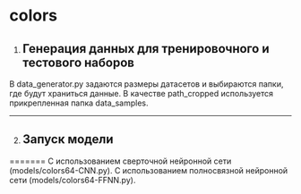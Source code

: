# colors
 1. ## Генерация данных для тренировочного и тестового наборов
 
   В data_generator.py задаются размеры датасетов и выбираются папки, где будут храниться данные.
   В качестве path_cropped используется прикрепленная папка data_samples.
***
 2. ## Запуск модели 
 =======
    C использованием сверточной нейронной сети (models/colors64-CNN.py).
    C использованием полносвязной нейронной сети (models/colors64-FFNN.py).
